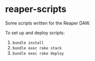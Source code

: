 # reaper-scripts
Some scripts written for the Reaper DAW.

To set up and deploy scripts:

1. `bundle install`
2. `bundle exec rake stack`
3. `bundle exec rake deploy`
